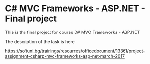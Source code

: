 # C# MVC Frameworks - ASP.NET - Final project

This is the final project for course C# MVC Frameworks - ASP.NET

The description of the task is here:

https://softuni.bg/trainings/resources/officedocument/13361/project-assignment-csharp-mvc-frameworks-asp-net-march-2017